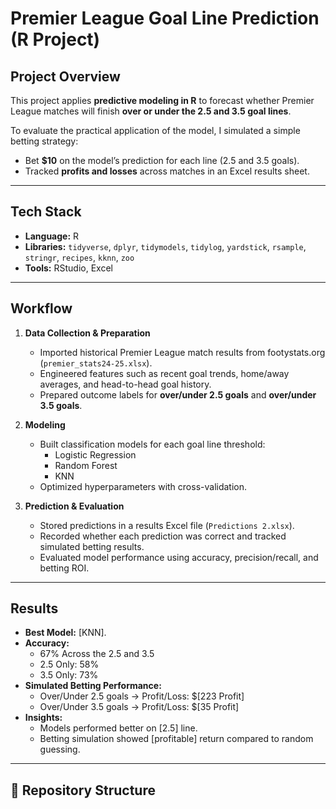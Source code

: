 # Premier League Goal Line Prediction (R Project)

## Project Overview
This project applies **predictive modeling in R** to forecast whether Premier League matches will finish **over or under the 2.5 and 3.5 goal lines**.  

To evaluate the practical application of the model, I simulated a simple betting strategy:
- Bet **$10** on the model’s prediction for each line (2.5 and 3.5 goals).  
- Tracked **profits and losses** across matches in an Excel results sheet.  

---

## Tech Stack
- **Language:** R  
- **Libraries:** `tidyverse`, `dplyr`, `tidymodels`, `tidylog`, `yardstick`, `rsample`, `stringr`, `recipes`, `kknn`, `zoo`  
- **Tools:** RStudio, Excel  

---

## Workflow
1. **Data Collection & Preparation**
   - Imported historical Premier League match results from footystats.org (`premier_stats24-25.xlsx`).  
   - Engineered features such as recent goal trends, home/away averages, and head-to-head goal history.  
   - Prepared outcome labels for **over/under 2.5 goals** and **over/under 3.5 goals**.  

2. **Modeling**
   - Built classification models for each goal line threshold:  
     - Logistic Regression  
     - Random Forest  
     - KNN  
   - Optimized hyperparameters with cross-validation.  

3. **Prediction & Evaluation**
   - Stored predictions in a results Excel file (`Predictions 2.xlsx`).  
   - Recorded whether each prediction was correct and tracked simulated betting results.  
   - Evaluated model performance using accuracy, precision/recall, and betting ROI.  

---

## Results
- **Best Model:** [KNN].  
- **Accuracy:**
  - 67% Across the 2.5 and 3.5
  - 2.5 Only: 58%
  - 3.5 Only: 73%   
- **Simulated Betting Performance:**  
  - Over/Under 2.5 goals → Profit/Loss: $[223 Profit]  
  - Over/Under 3.5 goals → Profit/Loss: $[35 Profit]  
- **Insights:**  
  - Models performed better on [2.5] line.  
  - Betting simulation showed [profitable] return compared to random guessing.  

---

## 📂 Repository Structure

